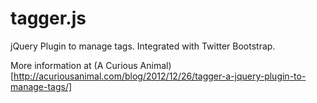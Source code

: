tagger.js
=========

jQuery Plugin to manage tags. Integrated with Twitter Bootstrap.

More information at (A Curious Animal)[http://acuriousanimal.com/blog/2012/12/26/tagger-a-jquery-plugin-to-manage-tags/]
